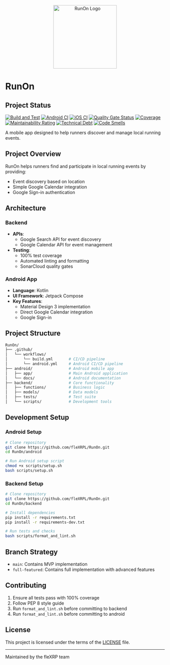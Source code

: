 <p align="center">
  <img src="https://raw.githubusercontent.com/wiki/fleXRPL/RunOn/images/runon-icon-notext.png" alt="RunOn Logo" width="200"/>
</p>

# RunOn

## Project Status

[![Build and Test](https://github.com/fleXRPL/RunOn/actions/workflows/build.yml/badge.svg)](https://github.com/fleXRPL/RunOn/actions/workflows/build.yml)
[![Android CI](https://github.com/fleXRPL/RunOn/actions/workflows/android.yml/badge.svg)](https://github.com/fleXRPL/RunOn/actions/workflows/android.yml)
[![iOS CI](https://github.com/fleXRPL/RunOn/actions/workflows/ios.yml/badge.svg)](https://github.com/fleXRPL/RunOn/actions/workflows/ios.yml)
[![Quality Gate Status](https://sonarcloud.io/api/project_badges/measure?project=fleXRPL_RunOn&metric=alert_status)](https://sonarcloud.io/summary/new_code?id=fleXRPL_RunOn)
[![Coverage](https://sonarcloud.io/api/project_badges/measure?project=fleXRPL_RunOn&metric=coverage)](https://sonarcloud.io/summary/new_code?id=fleXRPL_RunOn)
[![Maintainability Rating](https://sonarcloud.io/api/project_badges/measure?project=fleXRPL_RunOn&metric=sqale_rating)](https://sonarcloud.io/summary/new_code?id=fleXRPL_RunOn)
[![Technical Debt](https://sonarcloud.io/api/project_badges/measure?project=fleXRPL_RunOn&metric=sqale_index)](https://sonarcloud.io/summary/new_code?id=fleXRPL_RunOn)
[![Code Smells](https://sonarcloud.io/api/project_badges/measure?project=fleXRPL_RunOn&metric=code_smells)](https://sonarcloud.io/summary/new_code?id=fleXRPL_RunOn)

A mobile app designed to help runners discover and manage local running events.

## Project Overview

RunOn helps runners find and participate in local running events by providing:

- Event discovery based on location
- Simple Google Calendar integration
- Google Sign-in authentication

## Architecture

### Backend

- **APIs**: 
  - Google Search API for event discovery
  - Google Calendar API for event management
- **Testing**:
  - 100% test coverage
  - Automated linting and formatting
  - SonarCloud quality gates

### Android App

- **Language**: Kotlin
- **UI Framework**: Jetpack Compose
- **Key Features**:
  - Material Design 3 implementation
  - Direct Google Calendar integration
  - Google Sign-in

## Project Structure

```bash
RunOn/
├── .github/
│   └── workflows/
│       └── build.yml       # CI/CD pipeline
│       └── android.yml     # Android CI/CD pipeline
├── android/                # Android mobile app
│   ├── app/                # Main Android application
│   └── docs/               # Android documentation
├── backend/                # Core functionality
│   ├── functions/          # Business logic
│   ├── models/             # Data models
│   ├── tests/              # Test suite
│   └── scripts/            # Development tools
```

## Development Setup

### Android Setup

```bash
# Clone repository
git clone https://github.com/fleXRPL/RunOn.git
cd RunOn/android

# Run Android setup script
chmod +x scripts/setup.sh
bash scripts/setup.sh
```

### Backend Setup

```bash
# Clone repository
git clone https://github.com/fleXRPL/RunOn.git
cd RunOn/backend

# Install dependencies
pip install -r requirements.txt
pip install -r requirements-dev.txt

# Run tests and checks
bash scripts/format_and_lint.sh
```

## Branch Strategy

- `main`: Contains MVP implementation
- `full-featured`: Contains full implementation with advanced features

## Contributing

1. Ensure all tests pass with 100% coverage
2. Follow PEP 8 style guide
3. Run `format_and_lint.sh` before committing to backend
4. Run `format_and_lint.sh` before committing to android

## License

This project is licensed under the terms of the [LICENSE](LICENSE) file.

---
Maintained by the fleXRP team
